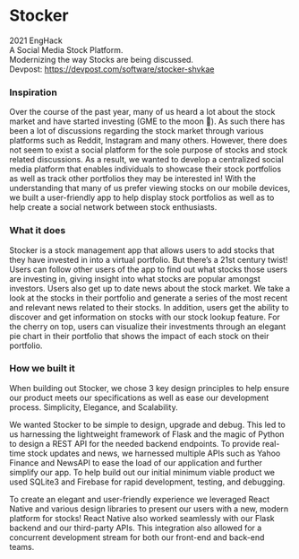# Stocker
2021 EngHack <br>
A Social Media Stock Platform. <br>
Modernizing the way Stocks are being discussed. <br>
Devpost: https://devpost.com/software/stocker-shvkae
<h3>Inspiration</h3>
Over the course of the past year, many of us heard a lot about the stock market and have started investing (GME to the moon 🚀). As such there has been a lot of discussions regarding the stock market through various platforms such as Reddit, Instagram and many others. However, there does not seem to exist a social platform for the sole purpose of stocks and stock related discussions. As a result, we wanted to develop a centralized social media platform that enables individuals to showcase their stock portfolios as well as track other portfolios they may be interested in! With the understanding that many of us prefer viewing stocks on our mobile devices, we built a user-friendly app to help display stock portfolios as well as to help create a social network between stock enthusiasts.

<h3>What it does</h3>
Stocker is a stock management app that allows users to add stocks that they have invested in into a virtual portfolio. But there’s a 21st century twist! Users can follow other users of the app to find out what stocks those users are investing in, giving insight into what stocks are popular amongst investors. Users also get up to date news about the stock market. We take a look at the stocks in their portfolio and generate a series of the most recent and relevant news related to their stocks. In addition, users get the ability to discover and get information on stocks with our stock lookup feature. For the cherry on top, users can visualize their investments through an elegant pie chart in their portfolio that shows the impact of each stock on their portfolio.

<h3>How we built it </h3>
When building out Stocker, we chose 3 key design principles to help ensure our product meets our specifications as well as ease our development process. Simplicity, Elegance, and Scalability.

We wanted Stocker to be simple to design, upgrade and debug. This led to us harnessing the lightweight framework of Flask and the magic of Python to design a REST API for the needed backend endpoints. To provide real-time stock updates and news, we harnessed multiple APIs such as Yahoo Finance and NewsAPI to ease the load of our application and further simplify our app. To help build out our initial minimum viable product we used SQLite3 and Firebase for rapid development, testing, and debugging.

To create an elegant and user-friendly experience we leveraged React Native and various design libraries to present our users with a new, modern platform for stocks! React Native also worked seamlessly with our Flask backend and our third-party APIs. This integration also allowed for a concurrent development stream for both our front-end and back-end teams.


